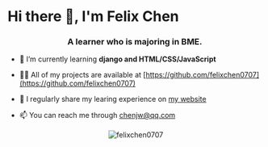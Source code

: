 # Hi there 👋, I'm Felix Chen
<h3 align="center">A learner who is majoring in BME.</h3>

<!-- - 🔭 I’m currently working on [My Blog](www.felixchen0707.cn)-->

- 🌱 I’m currently learning **django and HTML/CSS/JavaScript**

- 👨‍💻 All of my projects are available at [https://github.com/felixchen0707](https://github.com/felixchen0707)

- 📝 I regularly share my learing experience on [my website](https://www.felixchen0707.cn)

- 📫 You can reach me through [chenjw@qq.com](mailto:chenjw@qq.com)

<p align="center">&nbsp;<img align="center" src="https://github-readme-stats.vercel.app/api?username=felixchen0707&show_icons=true&locale=en&theme=blue-green" alt="felixchen0707" /></p>

<!--
<h3 align="left">Connect with me:</h3>
<p align="left">
<a href="https://www.felixchen0707.cn/atom.xml" target="blank"><img align="center" src="https://raw.githubusercontent.com/rahuldkjain/github-profile-readme-generator/master/src/images/icons/Social/rss.svg" alt="felixchen0707.cn/atom.xml" height="30" width="40" /></a>
</p>

<h3 align="left">Languages and Tools:</h3>
<p align="left"> <a href="https://www.arduino.cc/" target="_blank" rel="noreferrer"> <img src="https://cdn.worldvectorlogo.com/logos/arduino-1.svg" alt="arduino" width="40" height="40"/> </a> <a href="https://www.cprogramming.com/" target="_blank" rel="noreferrer"> <img src="https://raw.githubusercontent.com/devicons/devicon/master/icons/c/c-original.svg" alt="c" width="40" height="40"/> </a> <a href="hexo.io/" target="_blank" rel="noreferrer"> <img src="https://www.vectorlogo.zone/logos/hexoio/hexoio-icon.svg" alt="hexo" width="40" height="40"/> </a> </p>

<h3 align="left">Support:</h3>
<p><a href="https://www.buymeacoffee.com/felixchen0707"> <img align="left" src="https://cdn.buymeacoffee.com/buttons/v2/default-yellow.png" height="50" width="210" alt="felixchen0707" /></a></p><br><br>
-->
